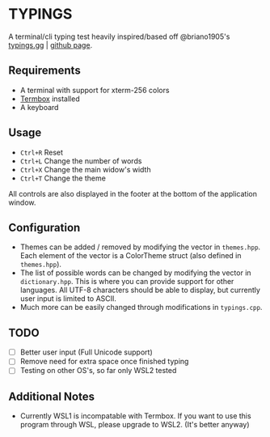 # TYPINGS

A terminal/cli typing test heavily inspired/based off @briano1905's [typings.gg](https://typings.gg) | [github page](https://github.com/briano1905/typings).

## Requirements
- A terminal with support for xterm-256 colors
- [Termbox](https://github.com/nsf/termbox) installed
- A keyboard

## Usage

- `Ctrl+R` Reset
- `Ctrl+L` Change the number of words
- `Ctrl+X` Change the main widow's width
- `Ctrl+T` Change the theme

All controls are also displayed in the footer at the bottom of the application window.

## Configuration

- Themes can be added / removed by modifying the vector in `themes.hpp`. Each element of the vector is a ColorTheme struct (also defined in `themes.hpp`).
- The list of possible words can be changed by modifying the vector in `dictionary.hpp`. This is where you can provide support for other languages. All UTF-8 characters should be able to display, but currently user input is limited to ASCII.
- Much more can be easily changed through modifications in `typings.cpp`.

## TODO
- [ ] Better user input (Full Unicode support)
- [ ] Remove need for extra space once finished typing
- [ ] Testing on other OS's, so far only WSL2 tested

## Additional Notes
- Currently WSL1 is incompatable with Termbox. If you want to use this program through WSL, please upgrade to WSL2. (It's better anyway)